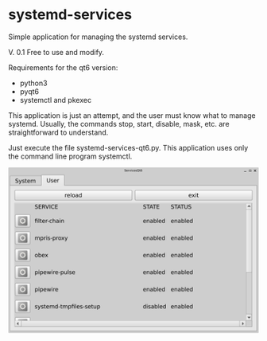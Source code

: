 # systemd-services
Simple application for managing the systemd services.

V. 0.1 Free to use and modify.

Requirements for the qt6 version:
- python3
- pyqt6
- systemctl and pkexec

This application is just an attempt, and the user must know what to manage systemd. Usually, the commands stop, start, disable, mask, etc. are straightforward to understand.

Just execute the file systemd-services-qt6.py. This application uses only the command line program systemctl.

![My image](https://github.com/frank038/systemd-services/blob/main/screenshot01.png)
